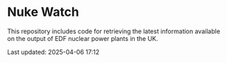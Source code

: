 # Nuke Watch

This repository includes code for retrieving the latest information available on the output of EDF nuclear power plants in the UK.

Last updated: 2025-04-06 17:12